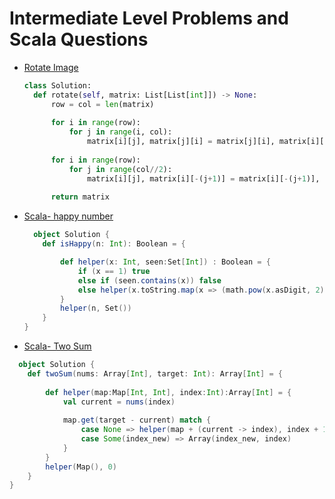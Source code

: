 # Intermediate Level Problems and Scala Questions


- [Rotate Image](https://leetcode.com/problems/rotate-image/submissions/)
  ```python
  class Solution:
    def rotate(self, matrix: List[List[int]]) -> None:
        row = col = len(matrix)
        
        for i in range(row):
            for j in range(i, col):
                matrix[i][j], matrix[j][i] = matrix[j][i], matrix[i][j]
        
        for i in range(row):
            for j in range(col//2):
                matrix[i][j], matrix[i][-(j+1)] = matrix[i][-(j+1)], matrix[i][j]
        
        return matrix

  ```
  
  
- [Scala- happy number](https://leetcode.com/problems/happy-number/submissions/)
  ```scala
    object Solution {
      def isHappy(n: Int): Boolean = {

          def helper(x: Int, seen:Set[Int]) : Boolean = {
              if (x == 1) true 
              else if (seen.contains(x)) false
              else helper(x.toString.map(x => (math.pow(x.asDigit, 2))).sum.toInt, seen + x)
          }
          helper(n, Set())
      }
  }
  ```
  
- [Scala- Two Sum](https://leetcode.com/problems/two-sum/submissions/)
```scala
  object Solution {
    def twoSum(nums: Array[Int], target: Int): Array[Int] = {
        
        def helper(map:Map[Int, Int], index:Int):Array[Int] = {
            val current = nums(index)
            
            map.get(target - current) match {
                case None => helper(map + (current -> index), index + 1)
                case Some(index_new) => Array(index_new, index)
            }
        }
        helper(Map(), 0)   
    }
}
```
